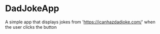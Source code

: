 # DadJokeApp

A simple app that displays jokes from 'https://icanhazdadjoke.com/' when the user clicks the button
